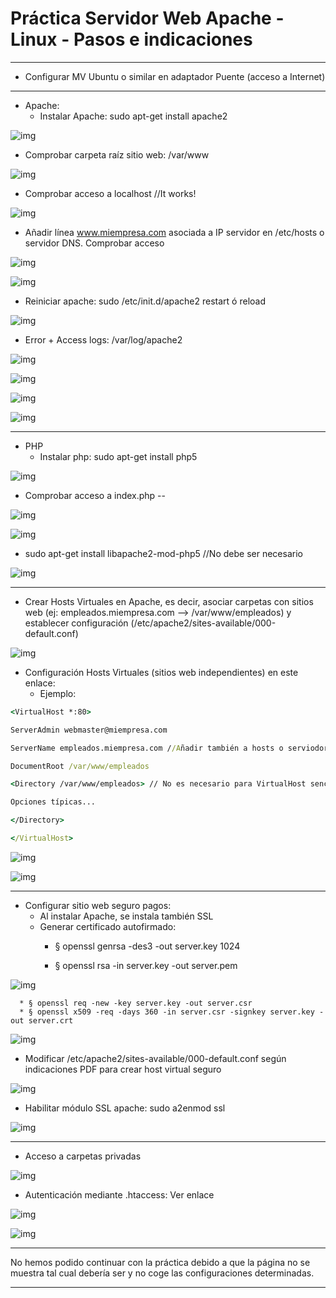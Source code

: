 # Práctica Servidor Web Apache - Linux - Pasos e indicaciones



---

* Configurar MV Ubuntu o similar en adaptador Puente (acceso a Internet)

---

* Apache:
  * Instalar Apache: sudo apt-get install apache2

![img](./img/captura1.PNG)

  * Comprobar carpeta raíz sitio web: /var/www

![img](./img/captura2.PNG)

  * Comprobar acceso a localhost //It works!

![img](./img/captura3.PNG)

  * Añadir línea www.miempresa.com asociada a IP servidor en /etc/hosts o servidor DNS. Comprobar acceso

![img](./img/captura4.PNG)

![img](./img/captura5.PNG)

* Reiniciar apache: sudo /etc/init.d/apache2 restart ó reload

![img](./img/captura6.PNG)

* Error + Access logs: /var/log/apache2

![img](./img/captura7.PNG)

![img](./img/captura8.PNG)

![img](./img/captura9.PNG)

![img](./img/captura10.PNG)

---


* PHP
  * Instalar php: sudo apt-get install php5

![img](./img/captura10.PNG)

  * Comprobar acceso a index.php -<?php phpinfo(); ?>-

![img](./img/captura11.PNG)

![img](./img/captura14.PNG)

  * sudo apt-get install libapache2-mod-php5 //No debe ser necesario

![img](./img/captura13.PNG)

---


* Crear Hosts Virtuales en Apache, es decir, asociar carpetas con sitios web (ej: empleados.miempresa.com --> /var/www/empleados) y establecer configuración (/etc/apache2/sites-available/000-default.conf)

![img](./img/captura15.PNG)

  * Configuración Hosts Virtuales (sitios web independientes) en este enlace:
    * Ejemplo:
```cmd
<VirtualHost *:80>

ServerAdmin webmaster@miempresa.com

ServerName empleados.miempresa.com //Añadir también a hosts o serviodor DNS

DocumentRoot /var/www/empleados

<Directory /var/www/empleados> // No es necesario para VirtualHost sencillos

Opciones típicas...

</Directory>

</VirtualHost>
```

![img](./img/captura16.PNG)

![img](./img/captura17.PNG)



---

* Configurar sitio web seguro pagos:
  * Al instalar Apache, se instala también SSL
  * Generar certificado autofirmado:
      * § openssl genrsa -des3 -out server.key 1024

      * § openssl rsa -in server.key -out server.pem

![img](./img/captura19.PNG)

      * § openssl req -new -key server.key -out server.csr
      * § openssl x509 -req -days 360 -in server.csr -signkey server.key -out server.crt

![img](./img/captura20.PNG)

  * Modificar /etc/apache2/sites-available/000-default.conf según indicaciones PDF para crear host virtual seguro

![img](./img/captura30.PNG)

  * Habilitar módulo SSL apache: sudo a2enmod ssl

![img](./img/captura23.PNG)

  ---

* Acceso a carpetas privadas

![img](./img/captura21.PNG)

  * Autenticación mediante .htaccess: Ver enlace

![img](./img/captura27.PNG)

![img](./img/captura28.PNG)

---

No hemos podido continuar con la práctica debido a que la página no se muestra tal cual debería ser y no coge las configuraciones determinadas.

---
